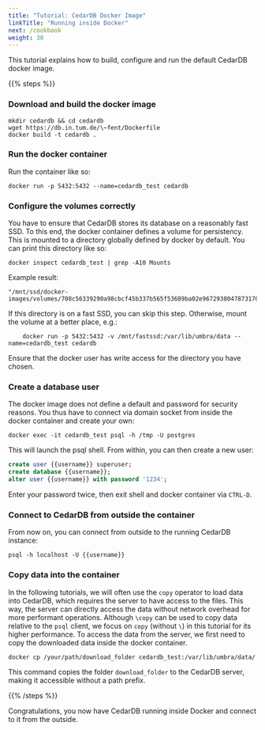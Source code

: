 ```yaml
---
title: "Tutorial: CedarDB Docker Image"
linkTitle: "Running inside Docker"
next: /cookbook
weight: 30
---
```

This tutorial explains how to build, configure and run the default CedarDB docker image.


{{% steps %}}

### Download and build the docker image

```shell
mkdir cedardb && cd cedardb
wget https://db.in.tum.de/\~fent/Dockerfile
docker build -t cedardb .
```


### Run the docker container

Run the container like so:
```shell
docker run -p 5432:5432 --name=cedardb_test cedardb
```


### Configure the volumes correctly

You have to ensure that CedarDB stores its database on a reasonably fast SSD.
To this end, the docker container defines a volume for persistency.
This is mounted to a directory globally defined by docker by default.
You can print this directory like so:

```shell
docker inspect cedardb_test | grep -A10 Mounts

```

Example result:

```shell
"/mnt/ssd/docker-images/volumes/708c56339290a98cbcf45b337b565f53689ba02e96729380478731705225f3d8/_data"
```
If this directory is on a fast SSD, you can skip this step.
Otherwise, mount the volume at a better place, e.g.:
```shell
    docker run -p 5432:5432 -v /mnt/fastssd:/var/lib/umbra/data --name=cedardb_test cedardb
```

Ensure that the docker user has write access for the directory you have chosen.

### Create a database user

The docker image does not define a default and password for security reasons.
You thus have to connect via domain socket from inside the docker container and create your own:

```shell
docker exec -it cedardb_test psql -h /tmp -U postgres

```
This will launch the psql shell. From within, you can then create a new user:

```sql
create user {{username}} superuser;
create database {{username}};
alter user {{username}} with password '1234';
```
Enter your password twice, then exit shell and docker container via `CTRL-D`.

### Connect to CedarDB from outside the container

From now on, you can connect from outside to the running CedarDB instance:
```shell
psql -h localhost -U {{username}}
```

### Copy data into the container

In the following tutorials, we will often use the `copy` operator to load data into CedarDB, which requires the server to have access to the files.
This way, the server can directly access the data without network overhead for more performant operations.
Although `\copy` can be used to copy data relative to the `psql` client, we focus on `copy` (without `\`) in this tutorial for its higher performance.
To access the data from the server, we first need to copy the downloaded data inside the docker container.

```shell
docker cp /your/path/download_folder cedardb_test:/var/lib/umbra/data/
```

This command copies the folder `download_folder` to the CedarDB server, making it accessible without a path prefix.

{{% /steps %}}

Congratulations, you now have CedarDB running inside Docker and connect to it from the outside.
